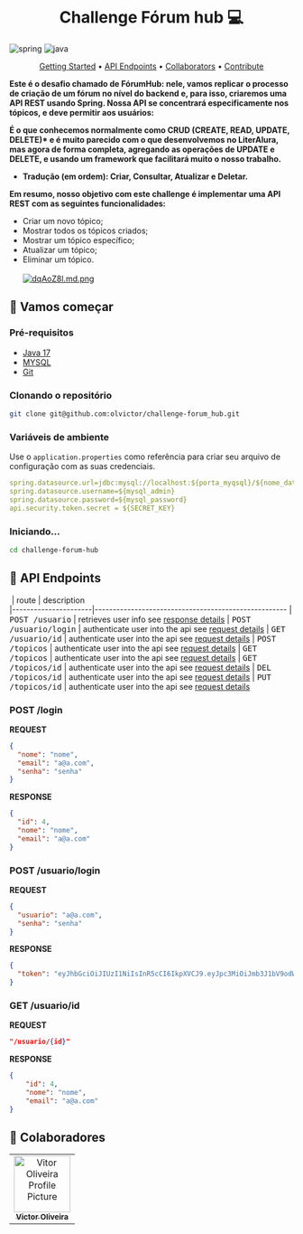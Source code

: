 
[JAVA_BADGE]:https://img.shields.io/badge/java-%23ED8B00.svg?style=for-the-badge&logo=openjdk&logoColor=white
[SPRING_BADGE]: https://img.shields.io/badge/spring-%236DB33F.svg?style=for-the-badge&logo=spring&logoColor=white


<h1 align="center" style="font-weight: bold;">Challenge Fórum hub 💻</h1>




![spring][SPRING_BADGE]
![java][JAVA_BADGE]


<p align="center">
 <a href="#started">Getting Started</a> • 
  <a href="#routes">API Endpoints</a> •
 <a href="#colab">Collaborators</a> •
 <a href="#contribute">Contribute</a>
</p>

<p >
<b>
Este é o desafio chamado de FórumHub: nele, vamos replicar o processo de criação de um fórum no nível do backend e, para isso, criaremos uma API REST usando Spring.
Nossa API se concentrará especificamente nos tópicos, e deve permitir aos usuários:

É o que conhecemos normalmente como CRUD (CREATE, READ, UPDATE, DELETE)* e é muito parecido com o que desenvolvemos no LiterAlura, mas agora de forma completa, agregando as operações de UPDATE e DELETE, e usando um framework que facilitará muito o nosso trabalho.

* Tradução (em ordem): Criar, Consultar, Atualizar e Deletar.

Em resumo, nosso objetivo com este challenge é implementar uma API REST com as seguintes funcionalidades:
</b>
</p>


- Criar um novo tópico;
- Mostrar todos os tópicos criados;
- Mostrar um tópico específico;
- Atualizar um tópico;
- Eliminar um tópico.
<br> </br>
[![dqAoZ8l.md.png](https://iili.io/dqAoZ8l.md.png)](https://freeimage.host/i/dqAoZ8l)


<h2 id="started">🚀 Vamos começar</h2>


<h3>Pré-requisitos</h3>


- [Java 17](https://www.oracle.com/java/technologies/downloads/#java17)
- [MYSQL](https://www.mysql.com/downloads/)
- [Git](https://git-scm.com/book/en/v2/Getting-Started-Installing-Git)

<h3>Clonando o repositório</h3>


```bash
git clone git@github.com:olvictor/challenge-forum_hub.git
```

<h3> Variáveis de ambiente</h2>

Use o `application.properties` como referência para criar seu arquivo de configuração  com as suas credenciais.

```yaml
spring.datasource.url=jdbc:mysql://localhost:${porta_myqsql}/${nome_database}
spring.datasource.username=${mysql_admin}
spring.datasource.password=${mysql_password}
api.security.token.secret = ${SECRET_KEY}
```

<h3>Iniciando...</h3>


```bash
cd challenge-forum-hub
``````


<h2 id="routes">📍 API Endpoints</h2>

​
| route               | description                                          
|----------------------|-----------------------------------------------------
| <kbd>POST /usuario</kbd>     | retrieves user info see [response details](#post-register-detail)
| <kbd>POST /usuario/login</kbd>     | authenticate user into the api see [request details](#post-auth-detail)
| <kbd>GET /usuario/id</kbd>     | authenticate user into the api see [request details](#post-auth-detail)
| <kbd>POST /topicos</kbd>     | authenticate user into the api see [request details](#post-auth-detail)
| <kbd>GET /topicos</kbd>     | authenticate user into the api see [request details](#post-auth-detail)
| <kbd>GET /topicos/id</kbd>     | authenticate user into the api see [request details](#post-auth-detail)
| <kbd>DEL /topicos/id</kbd>     | authenticate user into the api see [request details](#post-auth-detail)
| <kbd>PUT /topicos/id</kbd>     | authenticate user into the api see [request details](#post-auth-detail)



<h3 id="post-register-detail">POST /login</h3>

**REQUEST**
```json
{
  "nome": "nome",
  "email": "a@a.com",
  "senha": "senha"
}
```

**RESPONSE**
```json
{
  "id": 4,
  "nome": "nome",
  "email": "a@a.com"
}
```

<h3 id="post-auth-detail">POST /usuario/login </h3>

**REQUEST**
```json
{
  "usuario": "a@a.com",
  "senha": "senha"
}
```

**RESPONSE**
```json
{
  "token": "eyJhbGciOiJIUzI1NiIsInR5cCI6IkpXVCJ9.eyJpc3MiOiJmb3J1bV9odWIiLCJzdWIiOiJhQGEuY29tIiwiaWQiOjQsImV4cCI6MTcyMDczMTk4Nn0.8dJSIl-nfAnaTSoKWL7Q5AHohVs8VY1_5uV2fJ265Xs"
}
```

<h3 id="post-auth-detail">GET /usuario/id</h3>

**REQUEST**
```json
"/usuario/{id}"
```

**RESPONSE**
```json
{
	"id": 4,
	"nome": "nome",
	"email": "a@a.com"
}
```

<h2 id="colab">🤝 Colaboradores</h2>


<table>
  <tr>
    <td align="center">
      <a href="#">
        <img src="https://avatars.githubusercontent.com/u/119861032?v=4" width="100px;" alt="Vitor Oliveira Profile Picture"/><br>
        <sub>
          <b>Victor Oliveira</b>
        </sub>
      </a>
    </td>
  </tr>
</table>
